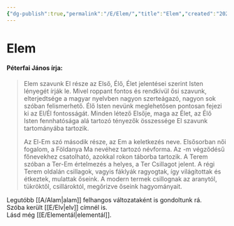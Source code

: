 ```yaml
---
{"dg-publish":true,"permalink":"/E/Elem/","title":"Elem","created":"2024-04-25T16:36","updated":"2024-10-25T17:16"}
---
```



# Elem

#### Péterfai János írja:

> Elem szavunk El része az Első, Élő, Élet jelentései szerint Isten lényegét írják le. Mivel roppant fontos és rendkívül ősi szavunk, elterjedtsége a magyar nyelvben nagyon szerteágazó, nagyon sok szóban felismerhető. Élő Isten nevünk meglehetősen pontosan fejezi ki az El/Él fontosságát. Minden létező Elsője, maga az Élet, az Élő Isten fennhatósága alá tartozó tényezők összessége El szavunk tartományába tartozik.  
> 
> Az El-Em szó második része, az Em a keletkezés neve. Elsősorban női fogalom, a Földanya Ma nevéhez tartozó névforma. Az -m végződésű főnevekhez csatolható, azokkal rokon táborba tartozik. A Terem szóban a Ter-Em értelmezés a helyes, a Ter Csillagot jelent. A régi Terem oldalán csillagok, vagyis fáklyák ragyogtak, így világítottak és étkeztek, mulattak őseink. A modern termek csillognak az aranytól, tükröktől, csillároktól, megőrizve őseink hagyományait.  

Legutóbb [[A/Alam\|alam]] felhangos változataként is gondoltunk rá.  
Szóba került [[E/Elv\|elv]] címnél is.  
Lásd még [[E/Elementál\|elementál]].